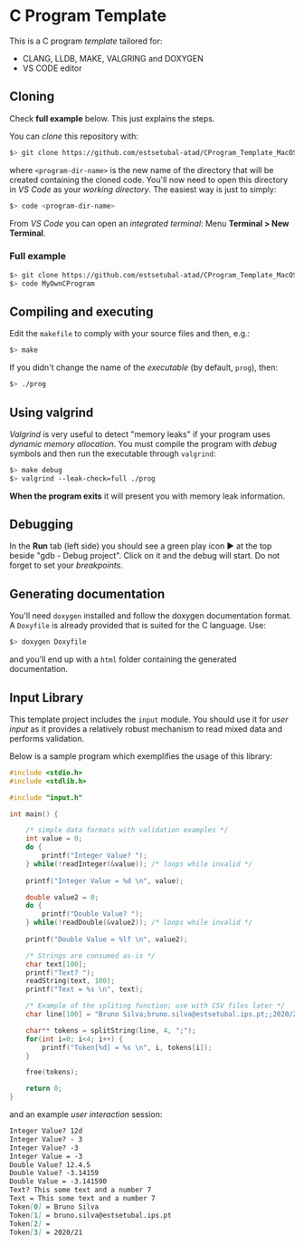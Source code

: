 # C Program Template

This is a C program *template* tailored for:

- CLANG, LLDB, MAKE, VALGRING and DOXYGEN
- VS CODE editor

## Cloning

Check **full example** below. This just explains the steps.

You can *clone* this repository with:

```bash
$> git clone https://github.com/estsetubal-atad/CProgram_Template_MacOS.git <program-dir-name>
```

where `<program-dir-name>` is the new name of the directory that will be created containing the cloned code. You'll now need to open this directory in *VS Code* as your *working directory*. The easiest way is just to simply:

```bash
$> code <program-dir-name>
```

From *VS Code* you can open an *integrated terminal*: Menu **Terminal > New Terminal**.

### Full example

```bash
$> git clone https://github.com/estsetubal-atad/CProgram_Template_MacOS.git MyOwnCProgram
$> code MyOwnCProgram
```

## Compiling and executing

Edit the `makefile` to comply with your source files and then, e.g.:

```bash
$> make
```

If you didn't change the name of the *executable* (by default, `prog`), then:

```bash
$> ./prog
```

## Using valgrind

*Valgrind* is very useful to detect "memory leaks" if your program uses *dynamic memory allocation*. You must compile the program with *debug* symbols and then run the executable through `valgrind`:

```bash
$> make debug
$> valgrind --leak-check=full ./prog 
```

**When the program exits** it will present you with memory leak information.

## Debugging

In the **Run** tab (left side) you should see a green play icon ▶️ at the top beside "gdb - Debug project". Click on it and the debug will start. Do not forget to set your *breakpoints*.

## Generating documentation

You'll need `doxygen` installed and follow the doxygen documentation format. A `Doxyfile` is already provided that is suited for the C language. Use:

```bash
$> doxygen Doxyfile
```

and you'll end up with a `html` folder containing the generated documentation.

## Input Library

This template project includes the `input` module. You should use it for *user input* as it provides a relatively robust mechanism to read mixed data and performs validation.

Below is a sample program which exemplifies the usage of this library:

```cpp
#include <stdio.h>
#include <stdlib.h>

#include "input.h"

int main() {

	/* simple data formats with validation examples */
	int value = 0;
	do {
		printf("Integer Value? ");
	} while(!readInteger(&value)); /* loops while invalid */
		
	printf("Integer Value = %d \n", value);

	double value2 = 0;
	do {
		printf("Double Value? ");
	} while(!readDouble(&value2)); /* loops while invalid */
		
	printf("Double Value = %lf \n", value2);

	/* Strings are consumed as-is */
	char text[100];
	printf("Text? ");
	readString(text, 100);
	printf("Text = %s \n", text);

	/* Example of the spliting function; use with CSV files later */
	char line[100] = "Bruno Silva;bruno.silva@estsetubal.ips.pt;;2020/21";

	char** tokens = splitString(line, 4, ";");
	for(int i=0; i<4; i++) {
		printf("Token[%d] = %s \n", i, tokens[i]);
	}

	free(tokens); 

	return 0;
}
```

and an example *user interaction* session:

```markdown
Integer Value? 12d
Integer Value? - 3
Integer Value? -3
Integer Value = -3 
Double Value? 12.4.5
Double Value? -3.14159
Double Value = -3.141590 
Text? This some text and a number 7 
Text = This some text and a number 7 
Token[0] = Bruno Silva 
Token[1] = bruno.silva@estsetubal.ips.pt 
Token[2] =  
Token[3] = 2020/21
```
